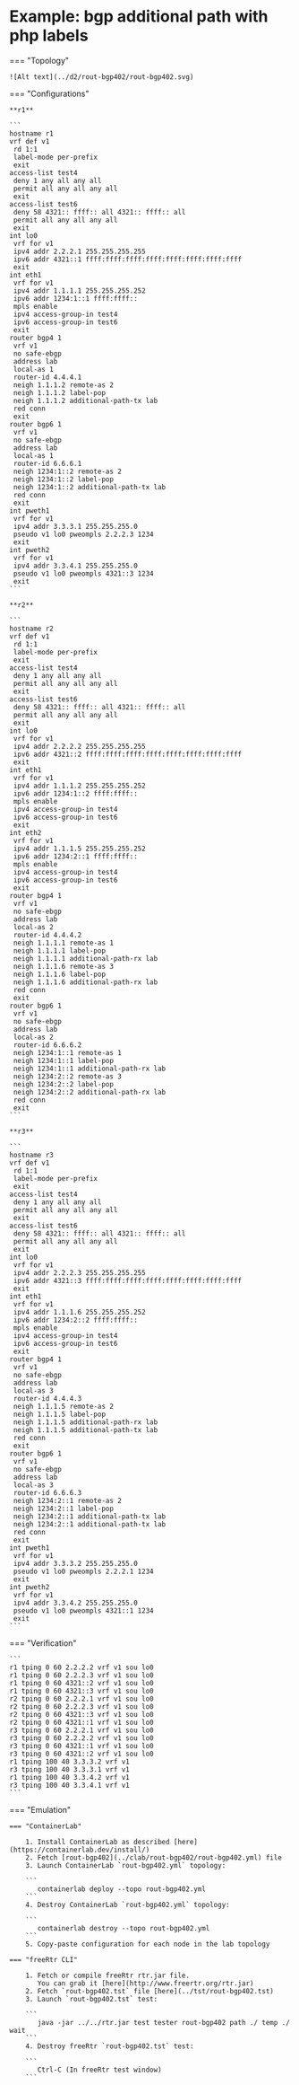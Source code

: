 # Example: bgp additional path with php labels

=== "Topology"

    ![Alt text](../d2/rout-bgp402/rout-bgp402.svg)

=== "Configurations"

    **r1**

    ```
    hostname r1
    vrf def v1
     rd 1:1
     label-mode per-prefix
     exit
    access-list test4
     deny 1 any all any all
     permit all any all any all
     exit
    access-list test6
     deny 58 4321:: ffff:: all 4321:: ffff:: all
     permit all any all any all
     exit
    int lo0
     vrf for v1
     ipv4 addr 2.2.2.1 255.255.255.255
     ipv6 addr 4321::1 ffff:ffff:ffff:ffff:ffff:ffff:ffff:ffff
     exit
    int eth1
     vrf for v1
     ipv4 addr 1.1.1.1 255.255.255.252
     ipv6 addr 1234:1::1 ffff:ffff::
     mpls enable
     ipv4 access-group-in test4
     ipv6 access-group-in test6
     exit
    router bgp4 1
     vrf v1
     no safe-ebgp
     address lab
     local-as 1
     router-id 4.4.4.1
     neigh 1.1.1.2 remote-as 2
     neigh 1.1.1.2 label-pop
     neigh 1.1.1.2 additional-path-tx lab
     red conn
     exit
    router bgp6 1
     vrf v1
     no safe-ebgp
     address lab
     local-as 1
     router-id 6.6.6.1
     neigh 1234:1::2 remote-as 2
     neigh 1234:1::2 label-pop
     neigh 1234:1::2 additional-path-tx lab
     red conn
     exit
    int pweth1
     vrf for v1
     ipv4 addr 3.3.3.1 255.255.255.0
     pseudo v1 lo0 pweompls 2.2.2.3 1234
     exit
    int pweth2
     vrf for v1
     ipv4 addr 3.3.4.1 255.255.255.0
     pseudo v1 lo0 pweompls 4321::3 1234
     exit
    ```

    **r2**

    ```
    hostname r2
    vrf def v1
     rd 1:1
     label-mode per-prefix
     exit
    access-list test4
     deny 1 any all any all
     permit all any all any all
     exit
    access-list test6
     deny 58 4321:: ffff:: all 4321:: ffff:: all
     permit all any all any all
     exit
    int lo0
     vrf for v1
     ipv4 addr 2.2.2.2 255.255.255.255
     ipv6 addr 4321::2 ffff:ffff:ffff:ffff:ffff:ffff:ffff:ffff
     exit
    int eth1
     vrf for v1
     ipv4 addr 1.1.1.2 255.255.255.252
     ipv6 addr 1234:1::2 ffff:ffff::
     mpls enable
     ipv4 access-group-in test4
     ipv6 access-group-in test6
     exit
    int eth2
     vrf for v1
     ipv4 addr 1.1.1.5 255.255.255.252
     ipv6 addr 1234:2::1 ffff:ffff::
     mpls enable
     ipv4 access-group-in test4
     ipv6 access-group-in test6
     exit
    router bgp4 1
     vrf v1
     no safe-ebgp
     address lab
     local-as 2
     router-id 4.4.4.2
     neigh 1.1.1.1 remote-as 1
     neigh 1.1.1.1 label-pop
     neigh 1.1.1.1 additional-path-rx lab
     neigh 1.1.1.6 remote-as 3
     neigh 1.1.1.6 label-pop
     neigh 1.1.1.6 additional-path-rx lab
     red conn
     exit
    router bgp6 1
     vrf v1
     no safe-ebgp
     address lab
     local-as 2
     router-id 6.6.6.2
     neigh 1234:1::1 remote-as 1
     neigh 1234:1::1 label-pop
     neigh 1234:1::1 additional-path-rx lab
     neigh 1234:2::2 remote-as 3
     neigh 1234:2::2 label-pop
     neigh 1234:2::2 additional-path-rx lab
     red conn
     exit
    ```

    **r3**

    ```
    hostname r3
    vrf def v1
     rd 1:1
     label-mode per-prefix
     exit
    access-list test4
     deny 1 any all any all
     permit all any all any all
     exit
    access-list test6
     deny 58 4321:: ffff:: all 4321:: ffff:: all
     permit all any all any all
     exit
    int lo0
     vrf for v1
     ipv4 addr 2.2.2.3 255.255.255.255
     ipv6 addr 4321::3 ffff:ffff:ffff:ffff:ffff:ffff:ffff:ffff
     exit
    int eth1
     vrf for v1
     ipv4 addr 1.1.1.6 255.255.255.252
     ipv6 addr 1234:2::2 ffff:ffff::
     mpls enable
     ipv4 access-group-in test4
     ipv6 access-group-in test6
     exit
    router bgp4 1
     vrf v1
     no safe-ebgp
     address lab
     local-as 3
     router-id 4.4.4.3
     neigh 1.1.1.5 remote-as 2
     neigh 1.1.1.5 label-pop
     neigh 1.1.1.5 additional-path-rx lab
     neigh 1.1.1.5 additional-path-tx lab
     red conn
     exit
    router bgp6 1
     vrf v1
     no safe-ebgp
     address lab
     local-as 3
     router-id 6.6.6.3
     neigh 1234:2::1 remote-as 2
     neigh 1234:2::1 label-pop
     neigh 1234:2::1 additional-path-tx lab
     neigh 1234:2::1 additional-path-tx lab
     red conn
     exit
    int pweth1
     vrf for v1
     ipv4 addr 3.3.3.2 255.255.255.0
     pseudo v1 lo0 pweompls 2.2.2.1 1234
     exit
    int pweth2
     vrf for v1
     ipv4 addr 3.3.4.2 255.255.255.0
     pseudo v1 lo0 pweompls 4321::1 1234
     exit
    ```

=== "Verification"

    ```
    r1 tping 0 60 2.2.2.2 vrf v1 sou lo0
    r1 tping 0 60 2.2.2.3 vrf v1 sou lo0
    r1 tping 0 60 4321::2 vrf v1 sou lo0
    r1 tping 0 60 4321::3 vrf v1 sou lo0
    r2 tping 0 60 2.2.2.1 vrf v1 sou lo0
    r2 tping 0 60 2.2.2.3 vrf v1 sou lo0
    r2 tping 0 60 4321::3 vrf v1 sou lo0
    r2 tping 0 60 4321::1 vrf v1 sou lo0
    r3 tping 0 60 2.2.2.1 vrf v1 sou lo0
    r3 tping 0 60 2.2.2.2 vrf v1 sou lo0
    r3 tping 0 60 4321::1 vrf v1 sou lo0
    r3 tping 0 60 4321::2 vrf v1 sou lo0
    r1 tping 100 40 3.3.3.2 vrf v1
    r3 tping 100 40 3.3.3.1 vrf v1
    r1 tping 100 40 3.3.4.2 vrf v1
    r3 tping 100 40 3.3.4.1 vrf v1
    ```

=== "Emulation"

    === "ContainerLab"

        1. Install ContainerLab as described [here](https://containerlab.dev/install/)  
        2. Fetch [rout-bgp402](../clab/rout-bgp402/rout-bgp402.yml) file  
        3. Launch ContainerLab `rout-bgp402.yml` topology:  

        ```
           containerlab deploy --topo rout-bgp402.yml  
        ```
        4. Destroy ContainerLab `rout-bgp402.yml` topology:  

        ```
           containerlab destroy --topo rout-bgp402.yml  
        ```
        5. Copy-paste configuration for each node in the lab topology

    === "freeRtr CLI"

        1. Fetch or compile freeRtr rtr.jar file.  
           You can grab it [here](http://www.freertr.org/rtr.jar)  
        2. Fetch `rout-bgp402.tst` file [here](../tst/rout-bgp402.tst)  
        3. Launch `rout-bgp402.tst` test:  

        ```
           java -jar ../../rtr.jar test tester rout-bgp402 path ./ temp ./ wait
        ```
        4. Destroy freeRtr `rout-bgp402.tst` test:  

        ```
           Ctrl-C (In freeRtr test window)
        ```

